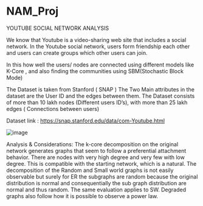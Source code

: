 # NAM_Proj
YOUTUBE  SOCIAL NETWORK ANALYSIS

 We know that Youtube is a video-sharing web site that includes a social network. In the Youtube social network,
 users form friendship each other and users can create groups which other users can join. 

In this how well the users/ nodes are connected using different models like K-Core , and also  finding the communities using  SBM(Stochastic Block Mode)

The Dataset is taken from Stanford ( SNAP )
The Two Main attributes in the dataset are the User ID and the edges between them. 
The Dataset consists of more than 10 lakh nodes    (Different users ID’s), with more than 25 lakh edges ( Connections between users) 


Dataset link : https://snap.stanford.edu/data/com-Youtube.html

![image](https://user-images.githubusercontent.com/55807862/178270313-aa88390f-90e9-403b-bfc2-105c375d099d.png)


Analysis & Considerations:
The k-core decomposition on the original network generates graphs that seem to follow a preferential attachment behavior.
There are nodes with very high degree and very few with low degree. This is compatible with the starting network, which is a natural.
The decomposition of the Random and Small world graphs is not easily observable but surely for ER the subgraphs are random because
the original distribution is normal and consequentially the sub graph distribution are normal and thus random.
The same evaluation applies to SW. Degraded graphs also follow how it is possible to observe a power law.

